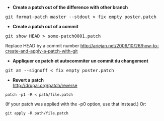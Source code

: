 * **Create a patch out of the difference with other branch**
<pre>
git format-patch master --stdout > fix_empty_poster.patch
</pre>

* **Create a patch out of a commit**   
<pre>
git show HEAD > some-patch0001.patch
</pre>
Replace HEAD by a commit number 
http://ariejan.net/2009/10/26/how-to-create-and-apply-a-patch-with-git

* **Appliquer ce patch et autocommiter un commit du changement**
<pre>
git am --signoff < fix_empty_poster.patch
</pre>

* **Revert a patch**   
http://drupal.org/patch/reverse
```
patch -p1 -R < path/file.patch
```
(If your patch was applied with the -p0 option, use that instead.)
Or:
```
git apply -R path/file.patch
```